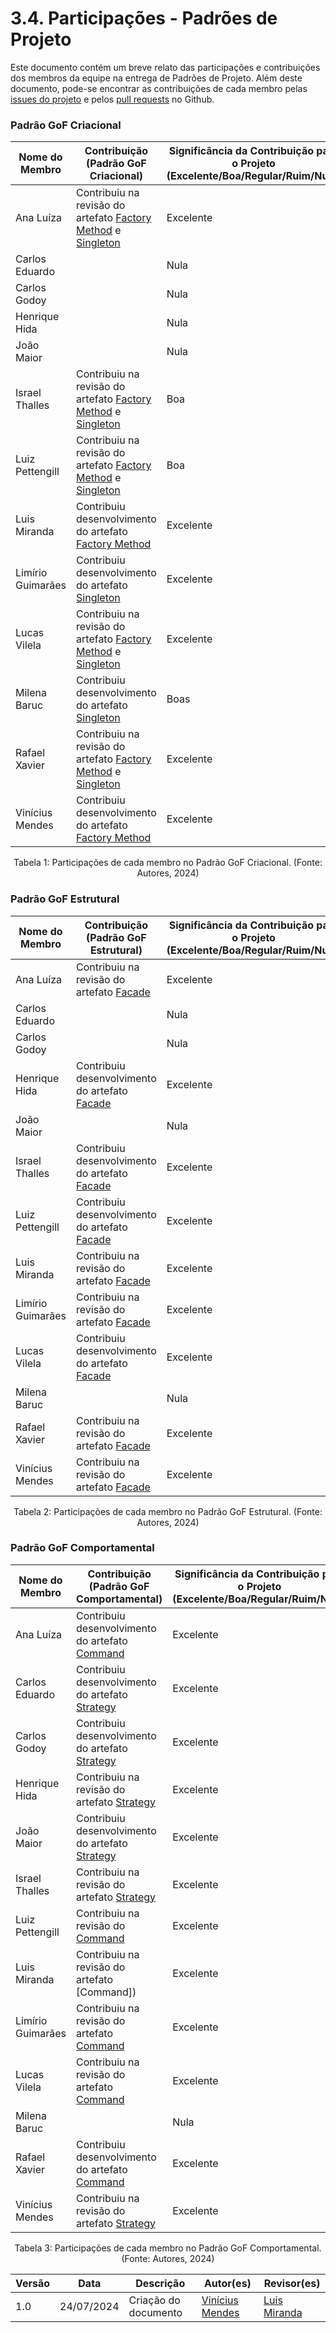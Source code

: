 # 3.4. Participações - Padrões de Projeto

Este documento contém um breve relato das participações e contribuições dos membros da equipe na entrega de Padrões de Projeto. Além deste documento, pode-se encontrar as contribuições de cada membro pelas [issues do projeto](https://github.com/UnBArqDsw2024-1/2024.1_G2_My_Music/issues) e pelos [pull requests](https://github.com/UnBArqDsw2024-1/2024.1_G2_My_Music/pulls?q=is%3Aopen+is%3Apr) no Github.

### Padrão GoF Criacional

|Nome do Membro | Contribuição (Padrão GoF Criacional) | Significância da Contribuição para o Projeto (Excelente/Boa/Regular/Ruim/Nula) |
| -------------- | --------------------------- | --------------------------------- |
| Ana Luíza | Contribuiu na revisão do artefato [Factory Method]() e [Singleton]() | Excelente |
| Carlos Eduardo | | Nula |
| Carlos Godoy | | Nula |
| Henrique Hida | | Nula |
| João Maior | | Nula |
| Israel Thalles | Contribuiu na revisão do artefato [Factory Method]() e [Singleton]() | Boa |
| Luiz Pettengill | Contribuiu na revisão do artefato  [Factory Method]() e [Singleton]() | Boa |
| Luis Miranda | Contribuiu desenvolvimento do artefato [Factory Method]() | Excelente |
| Limírio Guimarães | Contribuiu desenvolvimento do artefato [Singleton]() | Excelente |
| Lucas Vilela | Contribuiu na revisão do artefato  [Factory Method]() e [Singleton]() | Excelente |
| Milena Baruc | Contribuiu desenvolvimento do artefato [Singleton]() | Boas |
| Rafael Xavier | Contribuiu na revisão do artefato [Factory Method]() e [Singleton]()|  Excelente | 
| Vinícius Mendes | Contribuiu desenvolvimento do artefato [Factory Method]() | Excelente 

<div style="text-align: center">
  <p>Tabela 1: Participações de cada membro no Padrão GoF Criacional. (Fonte: Autores, 2024)</p>
</div>

### Padrão GoF Estrutural

|Nome do Membro | Contribuição (Padrão GoF Estrutural) | Significância da Contribuição para o Projeto (Excelente/Boa/Regular/Ruim/Nula) |
| -------------- | --------------------------- | --------------------------------- |
| Ana Luíza | Contribuiu na revisão do artefato [Facade]() | Excelente |
| Carlos Eduardo |  | Nula |
| Carlos Godoy |  | Nula |
| Henrique Hida | Contribuiu desenvolvimento do artefato [Facade]() | Excelente |
| João Maior |  | Nula |
| Israel Thalles | Contribuiu desenvolvimento do artefato [Facade]() | Excelente |
| Luiz Pettengill |Contribuiu desenvolvimento do artefato [Facade]() | Excelente |
| Luis Miranda | Contribuiu na revisão do artefato [Facade]() | Excelente |
| Limírio Guimarães | Contribuiu na revisão do artefato [Facade]() | Excelente |
| Lucas Vilela | Contribuiu desenvolvimento do artefato [Facade]() | Excelente |
| Milena Baruc | | Nula |
| Rafael Xavier | Contribuiu na revisão do artefato [Facade]()  |  Excelente | 
| Vinícius Mendes | Contribuiu na revisão do artefato [Facade]() | Excelente 


<div style="text-align: center">
  <p>Tabela 2: Participações de cada membro no Padrão GoF Estrutural. (Fonte: Autores, 2024)</p>
</div>


### Padrão GoF Comportamental

|Nome do Membro | Contribuição (Padrão GoF Comportamental) | Significância da Contribuição para o Projeto (Excelente/Boa/Regular/Ruim/Nula) |
| -------------- | --------------------------- | --------------------------------- |
| Ana Luíza | Contribuiu desenvolvimento do artefato [Command]() | Excelente |
| Carlos Eduardo | Contribuiu desenvolvimento do artefato [Strategy]() | Excelente |
| Carlos Godoy | Contribuiu desenvolvimento do artefato [Strategy]() | Excelente |
| Henrique Hida | Contribuiu na revisão do artefato [Strategy]() | Excelente |
| João Maior | Contribuiu desenvolvimento do artefato [Strategy]() | Excelente |
| Israel Thalles | Contribuiu na revisão do artefato [Strategy]() | Excelente |
| Luiz Pettengill | Contribuiu na revisão do [Command]() | Excelente |
| Luis Miranda | Contribuiu na revisão do artefato [Command]) | Excelente |
| Limírio Guimarães | Contribuiu na revisão do artefato [Command]()  | Excelente |
| Lucas Vilela | Contribuiu na revisão do artefato [Command]()  | Excelente |
| Milena Baruc |  | Nula |
| Rafael Xavier | Contribuiu desenvolvimento do artefato [Command]() |  Excelente | 
| Vinícius Mendes | Contribuiu na revisão do artefato [Strategy]()  | Excelente 


<div style="text-align: center">
  <p>Tabela 3: Participações de cada membro no Padrão GoF Comportamental. (Fonte: Autores, 2024)</p>
</div>

| Versão | Data       | Descrição                           | Autor(es)                                         | Revisor(es)        |
| ------ | ---------- | ----------------------------------- | ------------------------------------------------- | ------------------ |
| 1.0    | 24/07/2024 | Criação do documento                | [Vinícius Mendes](https://github.com/yabamiah) |[Luis Miranda](https://github.com/LuisMiranda10) |
